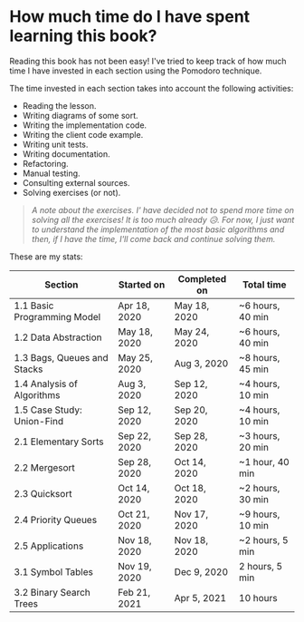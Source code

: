 # How much time do I have spent learning this book?

Reading this book has not been easy! I've tried to keep track of how much time I have invested in each section using the Pomodoro technique.

The time invested in each section takes into account the following activities:

- Reading the lesson.
- Writing diagrams of some sort.
- Writing the implementation code.
- Writing the client code example.
- Writing unit tests.
- Writing documentation.
- Refactoring.
- Manual testing.
- Consulting external sources.
- Solving exercises (or not).

> _A note about the exercises. I' have decided not to spend more time on solving all the exercises! It is too much already 😥. For now, I just want to understand the implementation of the most basic algorithms and then, if I have the time, I'll come back and continue solving them._

These are my stats:

| Section                     | Started on   | Completed on | Total time       |
|-----------------------------|--------------|--------------|------------------|
| 1.1 Basic Programming Model | Apr 18, 2020 | May 18, 2020 | ~6 hours, 40 min |
| 1.2 Data Abstraction        | May 18, 2020 | May 24, 2020 | ~6 hours, 40 min |
| 1.3 Bags, Queues and Stacks | May 25, 2020 | Aug 3, 2020  | ~8 hours, 45 min |
| 1.4 Analysis of Algorithms  | Aug 3, 2020  | Sep 12, 2020 | ~4 hours, 10 min |
| 1.5 Case Study: Union-Find  | Sep 12, 2020 | Sep 20, 2020 | ~4 hours, 10 min |
| 2.1 Elementary Sorts        | Sep 22, 2020 | Sep 28, 2020 | ~3 hours, 20 min |
| 2.2 Mergesort               | Sep 28, 2020 | Oct 14, 2020 | ~1 hour, 40 min  |
| 2.3 Quicksort               | Oct 14, 2020 | Oct 18, 2020 | ~2 hours, 30 min |
| 2.4 Priority Queues         | Oct 21, 2020 | Nov 17, 2020 | ~9 hours, 10 min |
| 2.5 Applications            | Nov 18, 2020 | Nov 18, 2020 | ~2 hours, 5 min  |
| 3.1 Symbol Tables           | Nov 19, 2020 | Dec 9, 2020  | 2 hours, 5 min   |
| 3.2 Binary Search Trees     | Feb 21, 2021 | Apr 5, 2021  | 10 hours         |
